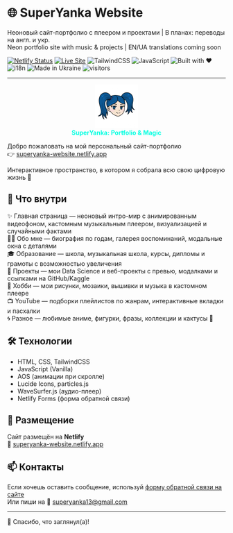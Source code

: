 # 🌐 SuperYanka Website

Неоновый сайт-портфолио с плеером и проектами | В планах: переводы на англ. и укр.  
Neon portfolio site with music & projects | EN/UA translations coming soon

[![Netlify Status](https://api.netlify.com/api/v1/badges/29386dd1-1f83-4e45-be06-6b40ae9fe1f0/deploy-status)](https://app.netlify.com/sites/superyanka-website/deploys)
[![Live Site](https://img.shields.io/website?url=https%3A%2F%2Fsuperyanka-website.netlify.app&style=flat&logo=netlify)](https://superyanka-website.netlify.app)
![TailwindCSS](https://img.shields.io/badge/TailwindCSS-38B2AC?style=flat&logo=tailwind-css&logoColor=white)
![JavaScript](https://img.shields.io/badge/JavaScript-F7DF1E?style=flat&logo=javascript&logoColor=black)
![Built with ❤️](https://img.shields.io/badge/Built%20with-%E2%9D%A4-red)
![i18n](https://img.shields.io/badge/Localization-in%20progress-blueviolet?logo=translate)
![Made in Ukraine](https://img.shields.io/badge/Made%20in-Ukraine-005BBB?logo=flag&labelColor=FFD500)
![visitors](https://visitor-badge.laobi.icu/badge?page_id=SuperYanka.superyanka-website)

---
<p align="center">
  <img src="assets/avatars/logo.png" alt="SuperYanka Logo" width="100"/>
  <br>
  <strong style="color:#00ffe1">SuperYanka: Portfolio & Magic</strong>
</p>

Добро пожаловать на мой персональный сайт-портфолио  
👉 [superyanka-website.netlify.app](https://superyanka-website.netlify.app)

Интерактивное пространство, в котором я собрала всю свою цифровую жизнь 💫


## 🔮 Что внутри

✨ Главная страница — неоновый интро-мир с анимированным видеофоном, кастомным музыкальным плеером, визуализацией и случайными фактами  
🧍‍♀️ Обо мне — биография по годам, галерея воспоминаний, модальные окна с деталями  
🎓 Образование — школа, музыкальная школа, курсы, дипломы и грамоты с возможностью увеличения  
📁 Проекты — мои Data Science и веб-проекты с превью, модалками и ссылками на GitHub/Kaggle  
🎨 Хобби — мои рисунки, мозаики, вышивки и музыка в кастомном плеере  
📺 YouTube — подборки плейлистов по жанрам, интерактивные вкладки и пасхалки  
🌀 Разное — любимые аниме, фигурки, фразы, коллекции и кактусы 🌵

## 🛠️ Технологии

- HTML, CSS, TailwindCSS
- JavaScript (Vanilla)
- AOS (анимации при скролле)
- Lucide Icons, particles.js
- WaveSurfer.js (аудио-плеер)
- Netlify Forms (форма обратной связи)

## 🚀 Размещение

Сайт размещён на **Netlify**  
🔗 [superyanka-website.netlify.app](https://superyanka-website.netlify.app)

## 📫 Контакты

Если хочешь оставить сообщение, используй [форму обратной связи на сайте](https://superyanka-website.netlify.app/#contact)  
Или пиши на 📧 superyanka13@gmail.com

---

🧡 Спасибо, что заглянул(а)!
